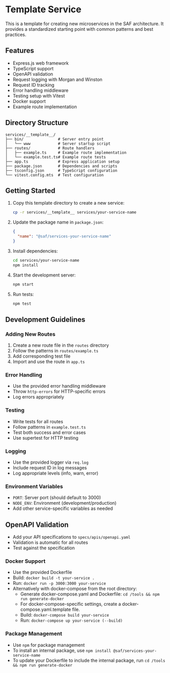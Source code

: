 # Template Service

This is a template for creating new microservices in the SAF architecture. It provides a standardized starting point with common patterns and best practices.

## Features

- Express.js web framework
- TypeScript support
- OpenAPI validation
- Request logging with Morgan and Winston
- Request ID tracking
- Error handling middleware
- Testing setup with Vitest
- Docker support
- Example route implementation

## Directory Structure

```
services/__template__/
├── bin/               # Server entry point
│   └── www            # Server startup script
├── routes/            # Route handlers
│   ├── example.ts     # Example route implementation
│   └── example.test.ts# Example route tests
├── app.ts             # Express application setup
├── package.json       # Dependencies and scripts
├── tsconfig.json      # TypeScript configuration
└── vitest.config.mts  # Test configuration
```

## Getting Started

1. Copy this template directory to create a new service:

   ```bash
   cp -r services/__template__ services/your-service-name
   ```

2. Update the package name in `package.json`:

   ```json
   {
     "name": "@saf/services-your-service-name"
   }
   ```

3. Install dependencies:

   ```bash
   cd services/your-service-name
   npm install
   ```

4. Start the development server:

   ```bash
   npm start
   ```

5. Run tests:
   ```bash
   npm test
   ```

## Development Guidelines

### Adding New Routes

1. Create a new route file in the `routes` directory
2. Follow the patterns in `routes/example.ts`
3. Add corresponding test file
4. Import and use the route in `app.ts`

### Error Handling

- Use the provided error handling middleware
- Throw `http-errors` for HTTP-specific errors
- Log errors appropriately

### Testing

- Write tests for all routes
- Follow patterns in `example.test.ts`
- Test both success and error cases
- Use supertest for HTTP testing

### Logging

- Use the provided logger via `req.log`
- Include request ID in log messages
- Log appropriate levels (info, warn, error)

### Environment Variables

- `PORT`: Server port (should default to 3000)
- `NODE_ENV`: Environment (development/production)
- Add other service-specific variables as needed

## OpenAPI Validation

- Add your API specifications to `specs/apis/openapi.yaml`
- Validation is automatic for all routes
- Test against the specification

### Docker Support

- Use the provided Dockerfile
- Build: `docker build -t your-service .`
- Run: `docker run -p 3000:3000 your-service`
- Alternatively with docker-compose from the root directory:
  - Generate docker-compose.yaml and Dockerfile: `cd /tools && npm run generate-docker`
  - For docker-compose-specific settings, create a docker-compose.yaml.template file.
  - Build: `docker-compose build your-service`
  - Run: `docker-compose up your-service (--build)`

### Package Management

- Use `npm` for package management
- To install an internal package, use `npm install @saf/services-your-service-name`
- To update your Dockerfile to include the internal package, run `cd /tools && npm run generate-docker`
